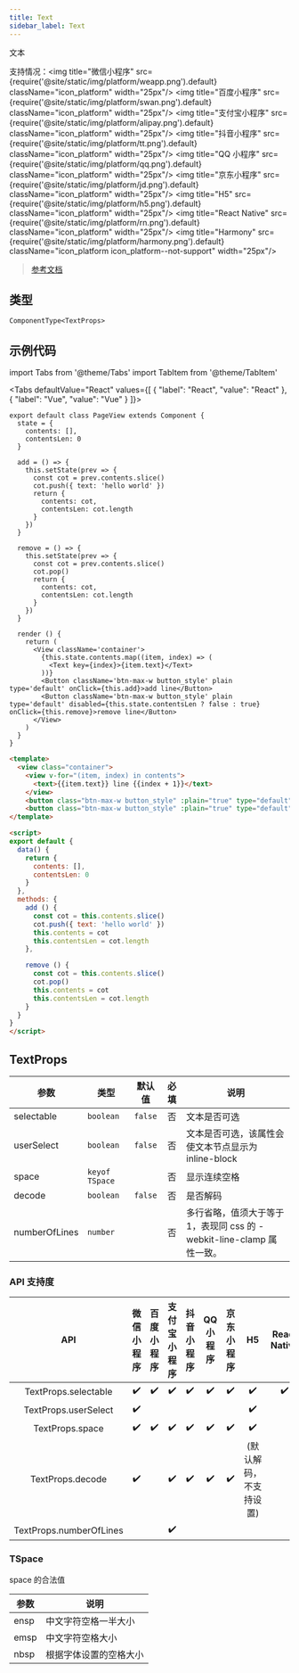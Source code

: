 ```yaml
---
title: Text
sidebar_label: Text
---
```


文本

支持情况：<img title="微信小程序" src={require('@site/static/img/platform/weapp.png').default} className="icon_platform" width="25px"/> <img title="百度小程序" src={require('@site/static/img/platform/swan.png').default} className="icon_platform" width="25px"/> <img title="支付宝小程序" src={require('@site/static/img/platform/alipay.png').default} className="icon_platform" width="25px"/> <img title="抖音小程序" src={require('@site/static/img/platform/tt.png').default} className="icon_platform" width="25px"/> <img title="QQ 小程序" src={require('@site/static/img/platform/qq.png').default} className="icon_platform" width="25px"/> <img title="京东小程序" src={require('@site/static/img/platform/jd.png').default} className="icon_platform" width="25px"/> <img title="H5" src={require('@site/static/img/platform/h5.png').default} className="icon_platform" width="25px"/> <img title="React Native" src={require('@site/static/img/platform/rn.png').default} className="icon_platform" width="25px"/> <img title="Harmony" src={require('@site/static/img/platform/harmony.png').default} className="icon_platform icon_platform--not-support" width="25px"/>

> [参考文档](https://developers.weixin.qq.com/miniprogram/dev/component/text.html)

## 类型

```tsx
ComponentType<TextProps>
```

## 示例代码

import Tabs from '@theme/Tabs'
import TabItem from '@theme/TabItem'

<Tabs
  defaultValue="React"
  values={[
  {
    "label": "React",
    "value": "React"
  },
  {
    "label": "Vue",
    "value": "Vue"
  }
]}>
<TabItem value="React">

```tsx
export default class PageView extends Component {
  state = {
    contents: [],
    contentsLen: 0
  }

  add = () => {
    this.setState(prev => {
      const cot = prev.contents.slice()
      cot.push({ text: 'hello world' })
      return {
        contents: cot,
        contentsLen: cot.length
      }
    })
  }

  remove = () => {
    this.setState(prev => {
      const cot = prev.contents.slice()
      cot.pop()
      return {
        contents: cot,
        contentsLen: cot.length
      }
    })
  }

  render () {
    return (
      <View className='container'>
        {this.state.contents.map((item, index) => (
          <Text key={index}>{item.text}</Text>
        ))}
        <Button className='btn-max-w button_style' plain type='default' onClick={this.add}>add line</Button>
        <Button className='btn-max-w button_style' plain type='default' disabled={this.state.contentsLen ? false : true} onClick={this.remove}>remove line</Button>
      </View>
    )
  }
}
```
</TabItem>
<TabItem value="Vue">

``` html
<template>
  <view class="container">
    <view v-for="(item, index) in contents">
      <text>{{item.text}} line {{index + 1}}</text>
    </view>
    <button class="btn-max-w button_style" :plain="true" type="default" @tap="add">add line</button>
    <button class="btn-max-w button_style" :plain="true" type="default" :disabled="contentsLen ? false : true" @tap="remove">remove line</button>
</template>

<script>
export default {
  data() {
    return {
      contents: [],
      contentsLen: 0
    }
  },
  methods: {
    add () {
      const cot = this.contents.slice()
      cot.push({ text: 'hello world' })
      this.contents = cot
      this.contentsLen = cot.length
    },

    remove () {
      const cot = this.contents.slice()
      cot.pop()
      this.contents = cot
      this.contentsLen = cot.length
    }
  }
}
</script>
```
</TabItem>
</Tabs>

## TextProps

| 参数 | 类型 | 默认值 | 必填 | 说明 |
| --- | --- | :---: | :---: | --- |
| selectable | `boolean` | `false` | 否 | 文本是否可选 |
| userSelect | `boolean` | `false` | 否 | 文本是否可选，该属性会使文本节点显示为 inline-block |
| space | `keyof TSpace` |  | 否 | 显示连续空格 |
| decode | `boolean` | `false` | 否 | 是否解码 |
| numberOfLines | `number` |  | 否 | 多行省略，值须大于等于 1，表现同 css 的 -webkit-line-clamp 属性一致。 |

### API 支持度

| API | 微信小程序 | 百度小程序 | 支付宝小程序 | 抖音小程序 | QQ 小程序 | 京东小程序 | H5 | React Native | Harmony |
| :---: | :---: | :---: | :---: | :---: | :---: | :---: | :---: | :---: | :---: |
| TextProps.selectable | ✔️ | ✔️ | ✔️ | ✔️ | ✔️ | ✔️ | ✔️ | ✔️ |  |
| TextProps.userSelect | ✔️ |  |  |  |  |  | ✔️ |  |  |
| TextProps.space | ✔️ | ✔️ | ✔️ | ✔️ | ✔️ | ✔️ | ✔️ |  |  |
| TextProps.decode | ✔️ |  | ✔️ | ✔️ | ✔️ | ✔️ | (默认解码，不支持设置) |  |  |
| TextProps.numberOfLines |  |  | ✔️ |  |  |  |  |  |  |

### TSpace

space 的合法值

| 参数 | 说明 |
| --- | --- |
| ensp | 中文字符空格一半大小 |
| emsp | 中文字符空格大小 |
| nbsp | 根据字体设置的空格大小 |
